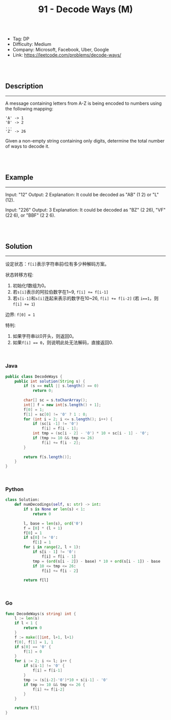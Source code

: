 # <center>91 - Decode Ways (M)</center> 



<br></br>

* Tag: DP
* Difficulty: Medium
* Company: Microsoft, Facebook, Uber, Google
* Link: https://leetcode.com/problems/decode-ways/

<br></br>



## Description
----
A message containing letters from A-Z is being encoded to numbers using the following mapping:

```
'A' -> 1
'B' -> 2
...
'Z' -> 26
```

Given a non-empty string containing only digits, determine the total number of ways to decode it.

<br></br>



## Example
----
Input: "12"
Output: 2
Explanation: It could be decoded as "AB" (1 2) or "L" (12).

Input: "226"
Output: 3
Explanation: It could be decoded as "BZ" (2 26), "VF" (22 6), or "BBF" (2 2 6).

<br></br>



## Solution
----
设定状态：`f[i]`表示字符串前i位有多少种解码方案。

状态转移方程:
1. 初始化f数组为0。
2. 若`s[i]`表示的阿拉伯数字在1~9, `f[i] += f[i-1]`
3. 若`s[i-1]`和`s[i]`连起来表示的数字在10~26, `f[i] += f[i-2]` (若 `i==1`，则`f[i] += 1`)

边界: `f[0] = 1`

特判:
1. 如果字符串以0开头，则返回0。
2. 如果`f[i] == 0`，则说明此处无法解码，直接返回0.

<br>


### Java
```java
public class DecodeWays {
	public int solution(String s) {
        if (s == null || s.length() == 0)
            return 0;
        
        char[] sc = s.toCharArray();
        int[] f = new int[s.length() + 1];
        f[0] = 1;
        f[1] = sc[0] != '0' ? 1 : 0;
        for (int i = 2; i <= s.length(); i++) {
            if (sc[i -1] != '0')
                f[i] = f[i - 1];
            int tmp = (sc[i - 2] - '0') * 10 + sc[i - 1] - '0';
            if (tmp >= 10 && tmp <= 26)
                f[i] += f[i - 2];
        }
        
        return f[s.length()];
    }
}
```

<br>


### Python
```python
class Solution:
    def numDecodings(self, s: str) -> int:
        if s is None or len(s) < 1:
            return 0
        
        l, base = len(s), ord('0')
        f = [0] * (l + 1)
        f[0] = 1
        if s[0] != '0':
            f[1] = 1
        for i in range(2, l + 1):
            if s[i - 1] != '0':
                f[i] = f[i - 1]
            tmp = (ord(s[i - 2]) - base) * 10 + ord(s[i - 1]) - base
            if 10 <= tmp <= 26:
                f[i] += f[i - 2]
        
        return f[l]  
```

<br>


### Go
```go
func DecodeWays(s string) int {
	l := len(s)
	if l < 1 {
		return 0
	}
	f := make([]int, l+1, l+1)
	f[0], f[1] = 1, 1
	if s[0] == '0' {
		f[1] = 0
	}
	for i := 2; i <= l; i++ {
		if s[i-1] != '0' {
			f[i] = f[i-1]
		}
		tmp := (s[i-2]-'0')*10 + s[i-1] - '0'
		if tmp >= 10 && tmp <= 26 {
			f[i] += f[i-2]
		}
	}

	return f[l]
}
```
